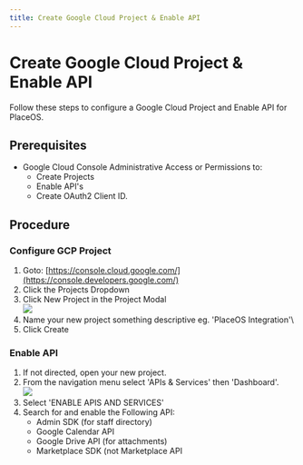 ```yaml
---
title: Create Google Cloud Project & Enable API
---
```


# Create Google Cloud Project & Enable API

Follow these steps to configure a Google Cloud Project and Enable API for PlaceOS.

## Prerequisites

* Google Cloud Console Administrative Access or Permissions to:&#x20;
  * Create Projects&#x20;
  * Enable API's&#x20;
  * Create OAuth2 Client ID.

## Procedure

### Configure GCP Project

1. Goto: [https://console.cloud.google.com/](https://console.developers.google.com/)
2. Click the Projects Dropdown
3. Click New Project in the Project Modal\
   ![](https://lh4.googleusercontent.com/JF8NqI-UwOm\_2t9eJCwNQD3BcLpb5FxOfpkGYNDKsRNMVtrIjg\_yuuNzfu\_x5XREOfgjlDW3tFvljACsgmR7umAB8KBqHCRIWaJJR6-FPWO7PBsTXfLhm7IeCVlwUgA5pjQqoYvOMHCc0\_Qk)
4. Name your new project something descriptive eg. 'PlaceOS Integration'\
   <!-- TODO: Add screenshot -  -->
5. Click Create

### Enable API

1. If not directed, open your new project.
2. From the navigation menu select 'APIs & Services' then 'Dashboard'.\
   ![](https://lh3.googleusercontent.com/G0x4VvFS8ZLC-meRae4YB9\_sfuTUeuus00a0svFrAZok0nF7f7Hd2vfh-u7YHGjk-Id5JJbP8TL7zQ0W\_PncAmLOnBterncunseSdr\_8B0AyhElQLTZ4-nlaP0qgiTkoodWF3OBsrDUCqc9q)
3. Select 'ENABLE APIS AND SERVICES'
4. Search for and enable the Following API:
   * Admin SDK (for staff directory)
   * Google Calendar API
   * Google Drive API (for attachments)
   * Marketplace SDK (not Marketplace API

###
